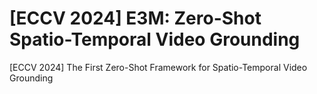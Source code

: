 # [ECCV 2024] E3M: Zero-Shot Spatio-Temporal Video Grounding
[ECCV 2024] The First Zero-Shot Framework for Spatio-Temporal Video Grounding
